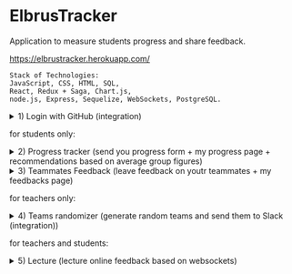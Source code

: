 # ElbrusTracker
Application to measure students progress and share feedback.</p>
https://elbrustracker.herokuapp.com/

```
Stack of Technologies:
JavaScript, CSS, HTML, SQL,
React, Redux + Saga, Chart.js,
node.js, Express, Sequelize, WebSockets, PostgreSQL.
```

<details><summary>1) Login with GitHub (integration)</summary>
<p>
  
[Screencast from 30.06.2022 10:23:22.webm](https://user-images.githubusercontent.com/102286250/176620184-49559f5f-a49f-4374-ad6d-fd8d00e9b92e.webm)
  
</p>
</details>

for students only:

<details><summary>2) Progress tracker (send you progress form + my progress page + recommendations based on average group figures)</summary>
<p>
  
[Screencast from 30.06.2022 10:23:40.webm](https://user-images.githubusercontent.com/102286250/176621168-dbed9fd7-9475-4428-88f5-1dfb33f05404.webm)

</p>
</details>
<details><summary>3) Teammates Feedback (leave feedback on youtr teammates + my feedbacks page)</summary>
<p>
  
[Screencast from 30.06.2022 10:26:57.webm](https://user-images.githubusercontent.com/102286250/176621253-dfbe44f7-b4b4-4bdd-bf7c-b4717764d63b.webm)

</p>
</details>

for teachers only:

<details><summary>4) Teams randomizer (generate random teams and send them to Slack (integration))</summary>
<p>
  
[Screencast from 30.06.2022 10:28:57.webm](https://user-images.githubusercontent.com/102286250/176621376-e9277f44-a6e7-4f4f-b190-5ba18f1988ba.webm)
  
</p>
</details>


for teachers and students:

<details><summary>5) Lecture (lecture online feedback based on websockets)</summary>
<p>
  
[Screencast from 30.06.2022 10:30:06.webm](https://user-images.githubusercontent.com/102286250/176621461-e600815a-4e2d-450d-8007-7e727a8d8c19.webm)
  
</p>
</details>
